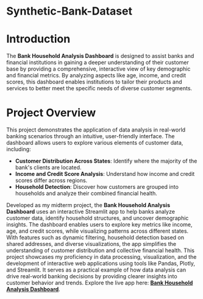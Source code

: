 # Synthetic-Bank-Dataset

# Introduction
The **Bank Household Analysis Dashboard** is designed to assist banks and financial institutions in gaining a deeper understanding of their customer base by providing a comprehensive, interactive view of key demographic and financial metrics. By analyzing aspects like age, income, and credit scores, this dashboard enables institutions to tailor their products and services to better meet the specific needs of diverse customer segments.

# Project Overview
This project demonstrates the application of data analysis in real-world banking scenarios through an intuitive, user-friendly interface. The dashboard allows users to explore various elements of customer data, including:
- **Customer Distribution Across States**: Identify where the majority of the bank's clients are located.
- **Income and Credit Score Analysis**: Understand how income and credit scores differ across regions.
- **Household Detection**: Discover how customers are grouped into households and analyze their combined financial health.

Developed as my midterm project, the **Bank Household Analysis Dashboard** uses an interactive Streamlit app to help banks analyze customer data, identify household structures, and uncover demographic insights. The dashboard enables users to explore key metrics like income, age, and credit scores, while visualizing patterns across different states. With features such as dynamic filtering, household detection based on shared addresses, and diverse visualizations, the app simplifies the understanding of customer distribution and collective financial health. This project showcases my proficiency in data processing, visualization, and the development of interactive web applications using tools like Pandas, Plotly, and Streamlit. It serves as a practical example of how data analysis can drive real-world banking decisions by providing clearer insights into customer behavior and trends. Explore the live app here: **[Bank Household Analysis Dashboard](https://bhavyachawlacmse830.streamlit.app)**.
